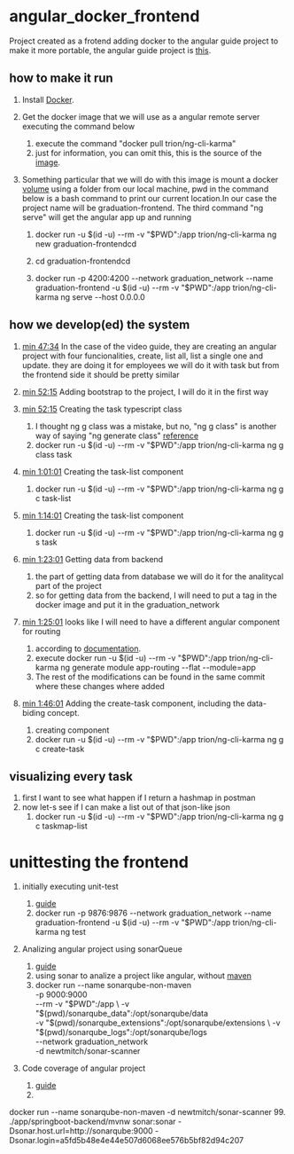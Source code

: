# angular_docker_frontend
Project created as a frotend adding docker to the angular guide project to make it more portable, the angular guide project is [this](https://youtu.be/G46fjVzQ7BQ?t=1968).

## how to make it run



1. Install [Docker](https://docs.docker.com/engine/install/).

2. Get the docker image that we will use as a angular remote server executing the command below

    1. execute the command "docker pull trion/ng-cli-karma"
    2. just for information, you can omit this, this is the source of the [image](https://hub.docker.com/r/trion/ng-cli-karma).

3. Something particular that we will do with this image is mount a docker [volume](https://docs.docker.com/storage/volumes/) using a folder from our local machine, pwd in the command below is a bash command to print our current location.In our case the project name will be graduation-frontend. The third command "ng serve" will get the angular app up and running

    1. docker run -u $(id -u) --rm -v "$PWD":/app trion/ng-cli-karma ng new  graduation-frontendcd 

    2. cd graduation-frontendcd

    3. docker run -p 4200:4200 --network graduation_network --name graduation-frontend -u $(id -u) --rm -v "$PWD":/app trion/ng-cli-karma ng serve --host 0.0.0.0

## how we develop(ed) the system

1. [min 47:34](https://youtu.be/G46fjVzQ7BQ?t=2854) In the case of the video guide, they are creating an angular project with four funcionalities, create, list all, list a single one and update. they are doing it for employees we will do it with task but from the frontend side it should be pretty similar 


2. [min 52:15](https://youtu.be/G46fjVzQ7BQ?t=3135) Adding bootstrap to the project, I will do it in the first way

3. [min 52:15](https://youtu.be/G46fjVzQ7BQ?t=3135) Creating the task typescript class 
    1.  I thought ng g class was a mistake, but no, "ng g class" is another way of saying "ng generate class" [reference](https://angular.io/cli/generate)
    2.  docker run -u $(id -u) --rm -v "$PWD":/app trion/ng-cli-karma ng g class task

4. [min 1:01:01](https://youtu.be/G46fjVzQ7BQ?t=3135) Creating the task-list component
    1.  docker run -u $(id -u) --rm -v "$PWD":/app trion/ng-cli-karma ng g c task-list

5. [min 1:14:01](https://youtu.be/G46fjVzQ7BQ?t=3135) Creating the task-list component
    1.  docker run -u $(id -u) --rm -v "$PWD":/app trion/ng-cli-karma ng g s task

6. [min 1:23:01](https://youtu.be/G46fjVzQ7BQ?t=3135) Getting data from backend
    1.  the part of getting data from database we will do it for the analitycal part of the project
    2.  so for getting data from the backend, I will need to put a tag in the docker image and put it in the graduation_network

7. [min 1:25:01](https://youtu.be/G46fjVzQ7BQ?t=3135) looks like I will need to have a different angular component for routing
    1.  according to [documentation](https://angular.io/tutorial/toh-pt5).
    2.  execute docker run -u $(id -u) --rm -v "$PWD":/app trion/ng-cli-karma ng generate module app-routing --flat --module=app
    3.  The rest of the modifications can be found in the same commit where these changes where added

8. [min 1:46:01](https://youtu.be/G46fjVzQ7BQ?t=3135) Adding the create-task component, including the data-biding concept.
    1.  creating component
    2.  docker run -u $(id -u) --rm -v "$PWD":/app trion/ng-cli-karma ng g c create-task

## visualizing every task

1. first I want to see what happen if I return a hashmap in postman
2. now let-s see if I can make a list out of that json-like json
    1.  docker run -u $(id -u) --rm -v "$PWD":/app trion/ng-cli-karma ng g c taskmap-list

# unittesting the frontend

1. initially executing unit-test
    1.  [guide](https://www.youtube.com/watch?v=1mgB-aCXG-k)
    2.   docker run -p 9876:9876 --network graduation_network --name graduation-frontend -u $(id -u) --rm -v "$PWD":/app trion/ng-cli-karma ng test

2. Analizing angular project using sonarQueue
    1.  [guide](https://www.youtube.com/watch?v=3dLVHViflys)
    2.  using sonar to analize a project like angular, without [maven](https://github.com/newtmitch/docker-sonar-scanner)
    3.  docker run --name sonarqube-non-maven \
    -p 9000:9000 \
    --rm -v "$PWD":/app \
    -v "$(pwd)/sonarqube_data":/opt/sonarqube/data \
    -v "$(pwd)/sonarqube_extensions":/opt/sonarqube/extensions \
    -v "$(pwd)/sonarqube_logs":/opt/sonarqube/logs \
    --network graduation_network \
    -d newtmitch/sonar-scanner

3. Code coverage of angular project
    1.  [guide](https://www.youtube.com/watch?v=fbRF2wVKbvM)
    2.  
docker run --name sonarqube-non-maven -d newtmitch/sonar-scanner
    99.  ./app/springboot-backend/mvnw  sonar:sonar -Dsonar.host.url=http://sonarqube:9000   -Dsonar.login=a5fd5b48e4e44e507d6068ee576b5bf82d94c207
